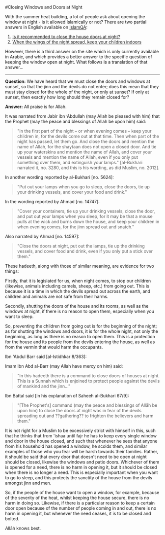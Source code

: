 [title: Closing Windows and Doors at Night - muhammadtim.com]:/
[menu: At Night]:/
[alias: /atnight]:/
[menu-locgroup: articles]:/
[alias: /articles/atnight]:/

#Closing Windows and Doors at Night

With the summer heat building, a lot of people ask about opening the window at night - is it allowed Islamically or not? There are two partial answers in English available on [IslamQA](http://www.islamqa.info):

1. [Is it recommended to close the house doors at night?](http://islamqa.com/en/ref/127141)
2. [When the wings of the night spread, keep your children indoors](http://islamqa.com/en/ref/125922)

However, there is a third answer on the site which is only currently available in Arabic, and which provides a better answer to the specific question of keeping the window open at night. What follows is a translation of that answer...

---

**Question:** We have heard that we must close the doors and windows at sunset, so that the jinn and the devils do not enter; does this mean that they must stay closed for the whole of the night, or only at sunset? If only at sunset, then exactly how long should they remain closed for?

**Answer:** All praise is for Allah. 

It was narrated from Jabir ibn ‘Abdullah (may Allah be pleased with him) that the Prophet (may the peace and blessings of Allah be upon him) said: 

> "In the first part of the night – or when evening comes – keep your children in, for the devils come out at that time. Then when part of the night has passed, let them go. And close the doors and mention the name of Allah, for the shaytaan does not open a closed door. And tie up your waterskins and mention the name of Allah, and cover your vessels and mention the name of Allah, even if you only put something over them, and extinguish your lamps." [al-Bukhari narrated it, no. 3280, and this is his wording, as did Muslim, no. 2012].

In another wording reported by al-Bukhari [no. 5624]:

> "Put out your lamps when you go to sleep, close the doors, tie up your drinking vessels, and cover your food and drink."

In the wording reported by Ahmad [no. 14747]:

> "Cover your containers, tie up your drinking vessels, close the door, and put out your lamps when you sleep, for it may be that a mouse pulls at the wick and burns down the house, and keep your children in when evening comes, for the jinn spread out and snatch."

Also narrated by Ahmad [no. 14597]:

> "Close the doors at night, put out the lamps, tie up the drinking vessels, and cover food and drink, even if you only put a stick over them."

These hadeeth, along with those of similar meaning, are evidence for two things:

Firstly, that it is legislated for us, when night comes, to stop our children (likewise, animals including camels, sheep, etc.) from going out. This is because it is a time in which the devils spread out across the earth, and children and animals are not safe from their harms.

Secondly, shutting the doors of the house and its rooms, as well as the windows at night, if there is no reason to open them, especially when you want to sleep.

So, preventing the children from going out is for the beginning of the night; as for shutting the windows and doors, it is for the whole night, not only the beginning, as long as there is no reason to open them. This is a protection for the house and its people from the devils entering the house, as well as from the vermin that would harm the occupants.

Ibn 'Abdul Barr said [al-Istidhkar 8/363]:

Imam Ibn Abd al-Barr (may Allah have mercy on him) said: 

> "In this hadeeth there is a command to close doors of houses at night. This is a Sunnah which is enjoined to protect people against the devils of mankind and the jinn…"

Ibn Battal said [in his explanation of Saheeh al-Bukhari 67/9]:

> "[The Prophet's] command (may the peace and blessings of Allāh be upon him) to close the doors at night was in fear of the devils spreading out and ??gathering?? to frighten the believers and harm them."

It is not right for a Muslim to be excessively strict with himself in this, such that he thinks that from 'ishaa until fajr he has to keep every single window and door in the house closed, and such that whenever he sees that anyone from his household has opened a window, he scolds them, and similar examples of those who you fear will be harsh towards their families. Rather, it should be said that every door that doesn't need to be open at night should be closed, likewise the windows and patio doors. Whichever of them is opened for a need, there is no harm in opening it, but it should be closed when there is no longer a need. This is especially important when you want to go to sleep, and this protects the sanctity of the house from the devils amongst jinn and men.

So, if the people of the house want to open a window, for example, because of the severity of the heat, whilst keeping the house secure, there is no harm in doing so. Likewise, if there is a particular reason to keep a certain door open because of the number of people coming in and out, there is no harm in opening it, but whenever the need ceases, it is to be closed and bolted.

Allāh knows best.






